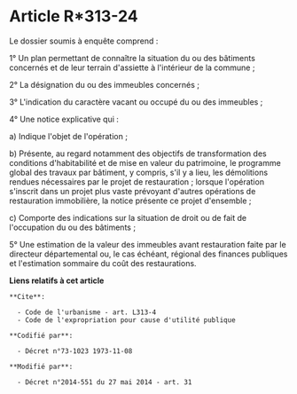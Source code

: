 # Article R*313-24

Le dossier soumis à enquête comprend :

1° Un plan permettant de connaître la situation du ou des bâtiments concernés et de leur terrain d'assiette à l'intérieur de
la commune ;

2° La désignation du ou des immeubles concernés ;

3° L'indication du caractère vacant ou occupé du ou des immeubles ;

4° Une notice explicative qui :

a) Indique l'objet de l'opération ;

b) Présente, au regard notamment des objectifs de transformation des conditions d'habitabilité et de mise en valeur du
patrimoine, le programme global des travaux par bâtiment, y compris, s'il y a lieu, les démolitions rendues nécessaires par
le projet de restauration ; lorsque l'opération s'inscrit dans un projet plus vaste prévoyant d'autres opérations de
restauration immobilière, la notice présente ce projet d'ensemble ;

c) Comporte des indications sur la situation de droit ou de fait de l'occupation du ou des bâtiments ;

5° Une estimation de la valeur des immeubles avant restauration faite par le directeur départemental ou, le cas échéant,
régional des finances publiques  et l'estimation sommaire du coût des restaurations.

**Liens relatifs à cet article**

	**Cite**:

	  - Code de l'urbanisme - art. L313-4
	  - Code de l'expropriation pour cause d'utilité publique

	**Codifié par**:

	  - Décret n°73-1023 1973-11-08

	**Modifié par**:

	  - Décret n°2014-551 du 27 mai 2014 - art. 31
